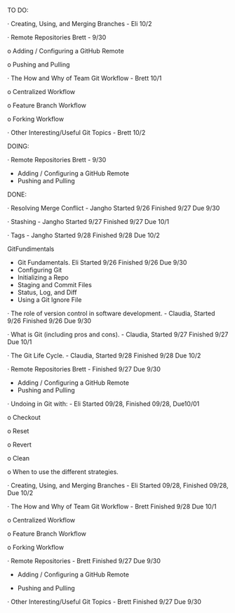 TO DO:





· Creating, Using, and Merging Branches - Eli 10/2

· Remote Repositories  Brett - 9/30

o Adding / Configuring a GitHub Remote

o Pushing and Pulling

· The How and Why of Team Git Workflow  - Brett 10/1

o Centralized Workflow

o Feature Branch Workflow

o Forking Workflow

· Other Interesting/Useful Git Topics - Brett 10/2



DOING:

· Remote Repositories  Brett - 9/30

* Adding / Configuring a GitHub Remote
* Pushing and Pulling


DONE:

· Resolving Merge Conflict - Jangho Started 9/26 Finished 9/27 Due 9/30

· Stashing - Jangho Started 9/27 Finished 9/27 Due 10/1

· Tags - Jangho Started 9/28 Finished 9/28 Due 10/2

GitFundimentals

* Git Fundamentals. Eli Started 9/26 Finished 9/26 Due 9/30
* Configuring Git
* Initializing a Repo
* Staging and Commit Files
* Status, Log, and Diff
* Using a Git Ignore File

· The role of version control in software development.  - Claudia, Started 9/26 Finished 9/26 Due 9/30

· What is Git (including pros and cons). - Claudia, Started 9/27 Finished 9/27 Due 10/1

· The Git Life Cycle. - Claudia, Started 9/28 Finished 9/28 Due 10/2

· Remote Repositories  Brett - Finished 9/27 Due 9/30

* Adding / Configuring a GitHub Remote
* Pushing and Pulling

· Undoing in Git with: - Eli Started 09/28, Finished 09/28, Due10/01

o Checkout

o Reset

o Revert

o Clean

o When to use the different strategies.

· Creating, Using, and Merging Branches - Eli Started 09/28, Finished 09/28, Due 10/2

· The How and Why of Team Git Workflow  - Brett Finished 9/28 Due 10/1

o Centralized Workflow

o Feature Branch Workflow

o Forking Workflow


· Remote Repositories - Brett  Finished 9/27 Due 9/30

* Adding / Configuring a GitHub Remote

* Pushing and Pulling

· Other Interesting/Useful Git Topics - Brett Finished 9/27 Due 9/30



